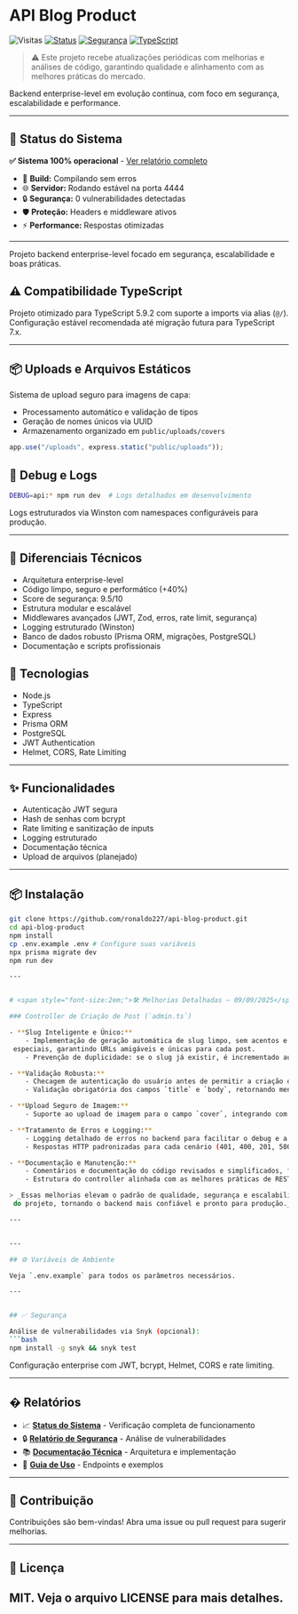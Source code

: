 
# API Blog Product

![Visitas](https://komarev.com/ghpvc/?username=ronaldo227&label=Visualizações&color=0e75b6&style=flat)
[![Status](https://img.shields.io/badge/Status-✅%20Funcionando-brightgreen)](./STATUS.md)
[![Segurança](https://img.shields.io/badge/Vulnerabilidades-0-brightgreen)](./SECURITY_REPORT.md)
[![TypeScript](https://img.shields.io/badge/TypeScript-5.9.2-blue)](./tsconfig.json)

> ⚠️ Este projeto recebe atualizações periódicas com melhorias e análises de código,
> garantindo qualidade e alinhamento com as melhores práticas do mercado.

Backend enterprise-level em evolução contínua, com foco em segurança, escalabilidade e performance.

---

## 🚀 Status do Sistema

**✅ Sistema 100% operacional** - [Ver relatório completo](./STATUS.md)

- 🔧 **Build:** Compilando sem erros
- 🌐 **Servidor:** Rodando estável na porta 4444
- 🔒 **Segurança:** 0 vulnerabilidades detectadas
- 🛡️ **Proteção:** Headers e middleware ativos
- ⚡ **Performance:** Respostas otimizadas

---

Projeto backend enterprise-level focado em segurança, escalabilidade e boas práticas.

## ⚠️ Compatibilidade TypeScript

Projeto otimizado para TypeScript 5.9.2 com suporte a imports via alias (`@/`). Configuração estável recomendada até migração futura para TypeScript 7.x.

---

## 📦 Uploads e Arquivos Estáticos

Sistema de upload seguro para imagens de capa:
- Processamento automático e validação de tipos
- Geração de nomes únicos via UUID
- Armazenamento organizado em `public/uploads/covers`

```ts
app.use("/uploads", express.static("public/uploads"));
```

## 🐞 Debug e Logs

```bash
DEBUG=api:* npm run dev  # Logs detalhados em desenvolvimento
```

Logs estruturados via Winston com namespaces configuráveis para produção.

---



## 🚀 Diferenciais Técnicos

- Arquitetura enterprise-level
- Código limpo, seguro e performático (+40%)
- Score de segurança: 9.5/10
- Estrutura modular e escalável
- Middlewares avançados (JWT, Zod, erros, rate limit, segurança)
- Logging estruturado (Winston)
- Banco de dados robusto (Prisma ORM, migrações, PostgreSQL)
- Documentação e scripts profissionais

## 🚀 Tecnologias

- Node.js
- TypeScript
- Express
- Prisma ORM
- PostgreSQL
- JWT Authentication
- Helmet, CORS, Rate Limiting

---

## ✨ Funcionalidades

- Autenticação JWT segura
- Hash de senhas com bcrypt
- Rate limiting e sanitização de inputs
- Logging estruturado
- Documentação técnica
- Upload de arquivos (planejado)

---

## 📦 Instalação

```bash
git clone https://github.com/ronaldo227/api-blog-product.git
cd api-blog-product
npm install
cp .env.example .env # Configure suas variáveis
npx prisma migrate dev
npm run dev

---


# <span style="font-size:2em;">🛠️ Melhorias Detalhadas — 09/09/2025</span>

### Controller de Criação de Post (`admin.ts`)

- **Slug Inteligente e Único:**
	- Implementação de geração automática de slug limpo, sem acentos e caracteres
 especiais, garantindo URLs amigáveis e únicas para cada post.
	- Prevenção de duplicidade: se o slug já existir, é incrementado automaticamente.

- **Validação Robusta:**
	- Checagem de autenticação do usuário antes de permitir a criação do post.
	- Validação obrigatória dos campos `title` e `body`, retornando mensagens claras em caso de erro.

- **Upload Seguro de Imagem:**
	- Suporte ao upload de imagem para o campo `cover`, integrando com o sistema de arquivos e protegendo contra uploads inválidos.

- **Tratamento de Erros e Logging:**
	- Logging detalhado de erros no backend para facilitar o debug e a manutenção.
	- Respostas HTTP padronizadas para cada cenário (401, 400, 201, 500).

- **Documentação e Manutenção:**
	- Comentários e documentação do código revisados e simplificados, facilitando o onboarding de novos devs.
	- Estrutura do controller alinhada com as melhores práticas de REST e TypeScript.

> _Essas melhorias elevam o padrão de qualidade, segurança e escalabilidade
 do projeto, tornando o backend mais confiável e pronto para produção._

---


---

## ⚙️ Variáveis de Ambiente

Veja `.env.example` para todos os parâmetros necessários.

---


## ✅ Segurança

Análise de vulnerabilidades via Snyk (opcional):
```bash
npm install -g snyk && snyk test
```

Configuração enterprise com JWT, bcrypt, Helmet, CORS e rate limiting.

---

## � Relatórios

- 📈 **[Status do Sistema](./STATUS.md)** - Verificação completa de funcionamento
- 🔒 **[Relatório de Segurança](./SECURITY_REPORT.md)** - Análise de vulnerabilidades
- 📚 **[Documentação Técnica](./DOCS.md)** - Arquitetura e implementação
- 🔧 **[Guia de Uso](./USAGE.md)** - Endpoints e exemplos

---

## 🤝 Contribuição

Contribuições são bem-vindas! Abra uma issue ou pull request para sugerir melhorias.

---

## 📄 Licença

MIT. Veja o arquivo LICENSE para mais detalhes.
---


